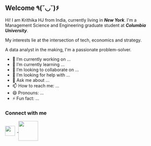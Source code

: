 ## Welcome ٩(˘◡˘)۶


Hi! I am Krithika HJ from India, currently living in **_New York_**. I'm a Management Science and Engineering graduate student at **_Columbia University_**.

My interests lie at the intersection of tech, economics and strategy. 

A data analyst in the making, I'm a passionate problem-solver.


- 🔭 I’m currently working on ...
- 🌱 I’m currently learning ...
- 👯 I’m looking to collaborate on ...
- 🤔 I’m looking for help with ...
- 💬 Ask me about ...
- 📫 How to reach me: ...
- 😄 Pronouns: ...
- ⚡ Fun fact: ...


### Connect with me
<a href = 'https://www.linkedin.com/in/krithika-hj'> <img width = '32px' align= 'center' src="https://cdn.icon-icons.com/icons2/2428/PNG/512/linkedin_black_logo_icon_147114.png"/></a>&ensp;<a href = 'https://krithikahj.medium.com/'> <img width = '64px' align= 'center' src="https://miro.medium.com/max/8978/1*s986xIGqhfsN8U--09_AdA.png"/></a> 
